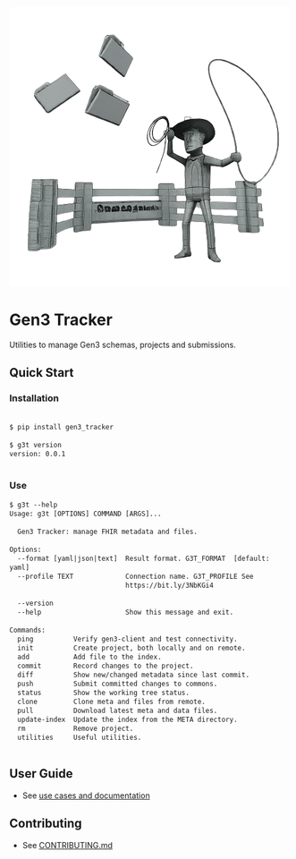 
![](docs/gen3_tracker-logo.png)
# Gen3 Tracker

Utilities to manage Gen3 schemas, projects and submissions.

## Quick Start
### Installation
```

$ pip install gen3_tracker

$ g3t version
version: 0.0.1


```


### Use

```
$ g3t --help
Usage: g3t [OPTIONS] COMMAND [ARGS]...

  Gen3 Tracker: manage FHIR metadata and files.

Options:
  --format [yaml|json|text]  Result format. G3T_FORMAT  [default: yaml]
  --profile TEXT             Connection name. G3T_PROFILE See
                             https://bit.ly/3NbKGi4

  --version
  --help                     Show this message and exit.

Commands:
  ping          Verify gen3-client and test connectivity.
  init          Create project, both locally and on remote.
  add           Add file to the index.
  commit        Record changes to the project.
  diff          Show new/changed metadata since last commit.
  push          Submit committed changes to commons.
  status        Show the working tree status.
  clone         Clone meta and files from remote.
  pull          Download latest meta and data files.
  update-index  Update the index from the META directory.
  rm            Remove project.
  utilities     Useful utilities.


```

## User Guide
* See [use cases and documentation](https://aced-idp.github.io/)

## Contributing
* See [CONTRIBUTING.md](CONTRIBUTING.md)
